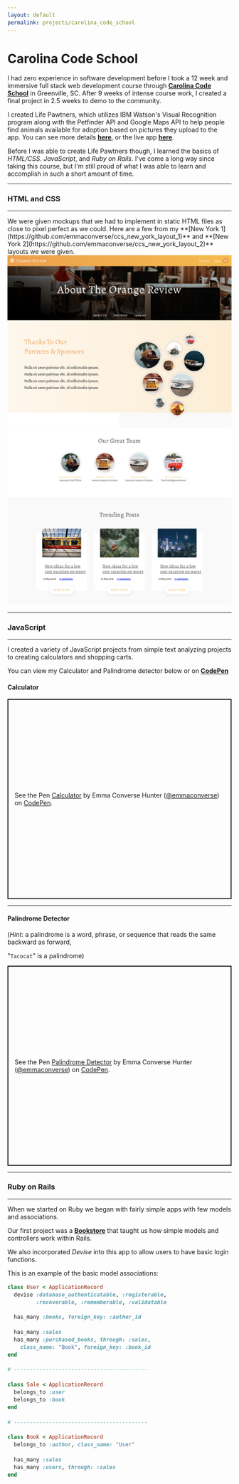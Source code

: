 ```yaml
---
layout: default
permalink: projects/carolina_code_school
---
```



# Carolina Code School

I had zero experience in software development before I took a 12 week and immersive full stack web development course through **[Carolina Code School](https://carolinacodeschool.org/)** in Greenville, SC. After 9 weeks of intense course work, I created a final project in 2.5 weeks to demo to the community.

I created Life Pawtners, which utilizes IBM Watson's Visual Recognition program along with the Petfinder API and Google Maps API to help people find animals available for adoption based on pictures they upload to the app. You can see more details **[here]({{site.life_pawtners_details}})**, or the live app **[here](https://lifepawtners.herokuapp.com/)**.

Before I was able to create Life Pawtners though, I learned the basics of _HTML/CSS_. _JavaScript_, and _Ruby on Rails_. I've come a long way since taking this course, but I'm still proud of what I was able to learn and accomplish in such a short amount of time.

* * *
### HTML and CSS
* * *

<div class="project-block" markdown="1">
  We were given mockups that we had to implement in static HTML files as close to pixel perfect as we could. Here are a few from my **[New York 1](https://github.com/emmaconverse/ccs_new_york_layout_1)** and **[New York 2](https://github.com/emmaconverse/ccs_new_york_layout_2)** layouts we were given.
  <div class="project-images">
    <img src="../assets/images/ny-3.png">
    <img src="../assets/images/ny-2.png">
  </div>
</div>


* * *
### JavaScript
* * *

I created a variety of JavaScript projects from simple text analyzing projects to creating calculators and shopping carts.

You can view my Calculator and Palindrome detector below or on **[CodePen](https://codepen.io/emmaconverse)**

#### Calculator

<p class="codepen" data-height="450" data-theme-id="0" data-default-tab="js,result" data-user="emmaconverse" data-slug-hash="KKPgrrG" style="height: 450px; box-sizing: border-box; display: flex; align-items: center; justify-content: center; border: 2px solid; margin: 1em 0; padding: 1em;" data-pen-title="Calculator">
  <span>See the Pen
    <a href="https://codepen.io/emmaconverse/pen/KKPgrrG/">Calculator</a>
    by Emma Converse Hunter (<a href="https://codepen.io/emmaconverse">@emmaconverse</a>)
    on <a href="https://codepen.io">CodePen</a>.
  </span>
</p>
<script async src="https://static.codepen.io/assets/embed/ei.js"></script>

* * *

#### Palindrome Detector
(_Hint_: a palindrome is a word, phrase, or sequence that reads the same backward as forward,

"`Tacocat`" is a palindrome)

<p class="codepen" data-height="450" data-theme-id="0" data-default-tab="js,result" data-user="emmaconverse" data-slug-hash="VwZKqwp" style="height: 450px; box-sizing: border-box; display: flex; align-items: center; justify-content: center; border: 2px solid; margin: 1em 0; padding: 1em;" data-pen-title="Palindrome Detector">
  <span>See the Pen <a href="https://codepen.io/emmaconverse/pen/VwZKqwp/">
  Palindrome Detector</a> by Emma Converse Hunter (<a href="https://codepen.io/emmaconverse">@emmaconverse</a>)
  on <a href="https://codepen.io">CodePen</a>.</span>
</p>
<script async src="https://static.codepen.io/assets/embed/ei.js"></script>


* * *
### Ruby on Rails
* * *

<!-- <div class="project-code-block" markdown="1"> -->

When we started on Ruby we began with fairly simple apps with few models and associations.

Our first project was a **[Bookstore](https://github.com/emmaconverse/ecommerce_bookstore)** that taught us how simple models and controllers work within Rails.

We also incorporated _Devise_ into this app to allow users to have basic login functions.

This is an example of the basic model associations:

```Ruby
class User < ApplicationRecord
  devise :database_authenticatable, :registerable,
         :recoverable, :rememberable, :validatable

  has_many :books, foreign_key: :author_id

  has_many :sales
  has_many :purchased_books, through: :sales,
    class_name: "Book", foreign_key: :book_id
end

# ------------------------------------------

class Sale < ApplicationRecord
  belongs_to :user
  belongs_to :book
end

# ------------------------------------------

class Book < ApplicationRecord
  belongs_to :author, class_name: "User"

  has_many :sales
  has_many :users, through: :sales
end
```
